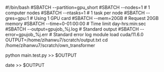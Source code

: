 #!/bin/bash
#SBATCH --partition=gpu_short
#SBATCH --nodes=1                # 1 computer nodes
#SBATCH --ntasks=1               # 1 task per node
#SBATCH --gres=gpu:1             # Using 1 GPU card
#SBATCH --mem=20GB               # Request 20GB memory
#SBATCH --time=0-01:00:00        # Time limit day-hrs:min:sec
#SBATCH --output=gpujob_%j.log   # Standard output
#SBATCH --error=gpujob_%j.err    # Standard error log
module load cuda/11.6.0
OUTPUT=/home/zihanwu7/scratch/output.txt
cd /home/zihanwu7/scratch/own_transformer

python main.test.py >> $OUTPUT

date        >> $OUTPUT
